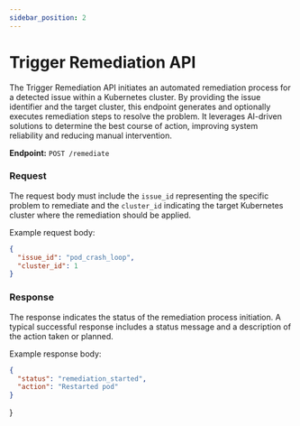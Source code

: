 ```yaml
---
sidebar_position: 2
---
```


# Trigger Remediation API

The Trigger Remediation API initiates an automated remediation process for a detected issue within a Kubernetes cluster. By providing the issue identifier and the target cluster, this endpoint generates and optionally executes remediation steps to resolve the problem. It leverages AI-driven solutions to determine the best course of action, improving system reliability and reducing manual intervention.

**Endpoint:** `POST /remediate`

### Request

The request body must include the `issue_id` representing the specific problem to remediate and the `cluster_id` indicating the target Kubernetes cluster where the remediation should be applied.

Example request body:

```json
{
  "issue_id": "pod_crash_loop",
  "cluster_id": 1
}
```

### Response

The response indicates the status of the remediation process initiation. A typical successful response includes a status message and a description of the action taken or planned.

Example response body:

```json
{
  "status": "remediation_started",
  "action": "Restarted pod"
}
```
}

